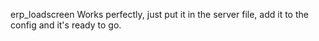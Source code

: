erp_loadscreen Works perfectly, just put it in the server file, add it to the config and it's ready to go.

